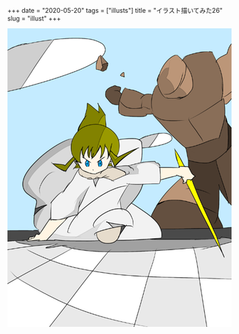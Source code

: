 +++
date = "2020-05-20"
tags = ["illusts"]
title = "イラスト描いてみた26"
slug = "illust"
+++

![](/img/yui_26.png)


